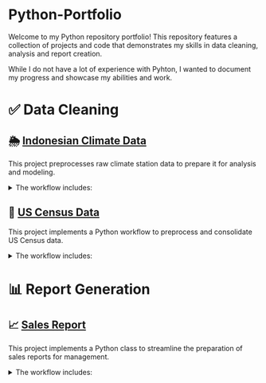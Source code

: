 # Python-Portfolio

Welcome to my Python repository portfolio! This repository features a collection of projects and code that demonstrates my skills in data cleaning, analysis and report creation.

While I do not have a lot of experience with Pyhton, I wanted to document my progress and showcase my abilities and work. 



# ✅ Data Cleaning

## 🌦️ [Indonesian Climate Data](https://github.com/daiire/Python-Portfolio/tree/0c4b6affd8b799f9970cd70318492e4fa0e49138/Indonesian%20Climate%20Data)

This project preprocesses raw climate station data to prepare it for analysis and modeling. 
<details>
  <summary>The workflow includes:</summary>

• Data cleaning: renaming columns for clarity, removing stations with insufficient records, stripping whitespace, and handling outliers by replacing invalid values with NaN.

• Outlier detection: applying custom rules for temperature, humidity, sunshine hours, and wind speed and direction to ensure data falls within realistic ranges.

• Missing data handling: using IterativeImputer (a multivariate imputation method) to estimate missing values based on relationships between variables.

• Station-level processing: splitting the dataset by station ID to ensure imputations are tailored to each station’s conditions.

Output: Saving cleaned and completed datasets per station for downstream use (A Power BI dashboard on this dataset is being worked on).

</details>


## 👤 [US Census Data](https://github.com/daiire/Python-Portfolio/tree/ee380342b649dc42ae54685f4442b8a49c5f25d3/US%20Census%20(Data%20Cleaning))

This project implements a Python workflow to preprocess and consolidate US Census data. 

<details>
  <summary>The workflow includes:</summary>

• Data import and consolidation: using glob to load multiple CSV files and combine them into a single, unified DataFrame.

• Data cleaning: removing duplicate entries to maintain accuracy and replacing missing values (NaN) with zeros where appicable.

• Column management: splitting and renaming columns where necessary for clarity and consistency.

This script demonstrates practical skills in data wrangling, cleaning, and consolidation, essential for preparing large datasets for analysis.

</details>



# 📊 Report Generation

## 📈 [Sales Report](https://github.com/daiire/Python-Portfolio/tree/ee380342b649dc42ae54685f4442b8a49c5f25d3/Fictional%20Sales%20Report%20(Class%20%2B%20Report%20Creation))

This project implements a Python class to streamline the preparation of sales reports for management.

<details>
  <summary>The workflow includes:</summary>

• Data import: loading raw period sales reports into a structured format.

• Data cleaning: trimming unnecessary fields and standardizing the dataset for analysis.

• Summary generation: producing key metrics and aggregated tables that highlight performance trends.

• Visualization: creating simple charts to support management’s review and decision-making.

This workflow shows practical skills in data wrangling, reporting automation, and visualization to improve the efficiency of business reporting workflows.

<details>





